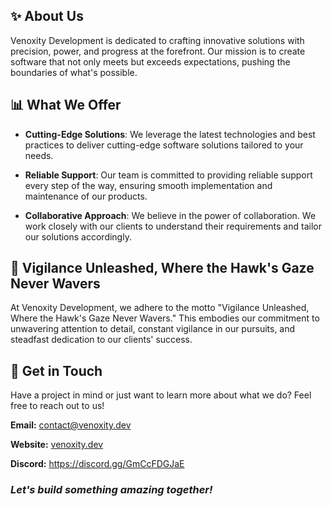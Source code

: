 ## ✨ About Us

Venoxity Development is dedicated to crafting innovative solutions with precision, power, and progress at the forefront. Our mission is to create software that not only meets but exceeds expectations, pushing the boundaries of what's possible.

## 📊 What We Offer

- **Cutting-Edge Solutions**: We leverage the latest technologies and best practices to deliver cutting-edge software solutions tailored to your needs.
  
- **Reliable Support**: Our team is committed to providing reliable support every step of the way, ensuring smooth implementation and maintenance of our products.

- **Collaborative Approach**: We believe in the power of collaboration. We work closely with our clients to understand their requirements and tailor our solutions accordingly.

## 🦅 Vigilance Unleashed, Where the Hawk's Gaze Never Wavers

At Venoxity Development, we adhere to the motto "Vigilance Unleashed, Where the Hawk's Gaze Never Wavers." This embodies our commitment to unwavering attention to detail, constant vigilance in our pursuits, and steadfast dedication to our clients' success.

## 🤝 Get in Touch

Have a project in mind or just want to learn more about what we do? Feel free to reach out to us!

**Email:** [contact@venoxity.dev](mailto:contact@venoxity.dev)

**Website:** [venoxity.dev](https://venoxity.dev)

**Discord:** https://discord.gg/GmCcFDGJaE

### _**Let's build something amazing together!**_
